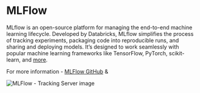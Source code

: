 # MLFlow 


MLflow is an open-source platform for managing the end-to-end machine learning lifecycle. Developed by Databricks, MLflow simplifies the process of tracking experiments, packaging code into reproducible runs, and sharing and deploying models. It’s designed to work seamlessly with popular machine learning frameworks like TensorFlow, PyTorch, scikit-learn, and [more](https://medium.com/@roshmitadey/mastering-machine-learning-model-lifecycle-with-mlflow-ff0e81c5963a). 


For more information - [MLFlow GitHub](https://github.com/mlflow/mlflow/blob/master/README.md) & 



![MLFlow - Tracking Server image](https://mlflow.org/docs/latest/assets/images/tracking-setup-overview-3d8cfd511355d9379328d69573763331.png)
